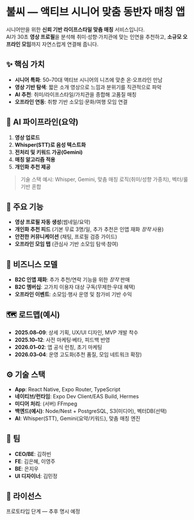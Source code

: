 # 불씨 — 액티브 시니어 맞춤 동반자 매칭 앱

시니어만을 위한 **신뢰 기반 라이프스타일 맞춤 매칭** 서비스입니다.  
AI가 30초 **영상 프로필**을 분석해 취미·성향·가치관에 맞는 인연을 추천하고, **소규모 오프라인 모임**까지 자연스럽게 연결해 줍니다.

## ✨ 핵심 가치

- **시니어 특화**: 50–70대 액티브 시니어의 니즈에 맞춘 온·오프라인 만남
- **영상 기반 탐색**: 짧은 소개 영상으로 느낌과 분위기를 직관적으로 파악
- **AI 추천**: 취미/라이프스타일/가치관을 종합해 고품질 매칭
- **오프라인 연동**: 취향 기반 소모임·문화/여행 모임 연결

## 🧠 AI 파이프라인(요약)

1. **영상 업로드**
2. **Whisper(STT)로 음성 텍스트화**
3. **전처리 및 키워드 가공(Gemini)**
4. **매칭 알고리즘 적용**
5. **개인화 추천 제공**

> 기술 스택 예시: Whisper, Gemini, 맞춤 매칭 로직(취미/성향 가중치), 벡터/룰 기반 혼합

## 📱 주요 기능

- **영상 프로필 자동 생성**(썸네일/요약)
- **개인화 추천 피드** (기본 무료 3명/일, 추가 추천은 인앱 재화 _장작_ 사용)
- **안전한 커뮤니케이션** (채팅, 프로필 검증 가이드)
- **오프라인 모임 탭** (관심사 기반 소모임 탐색·참여)

## 🧩 비즈니스 모델

- **B2C 인앱 재화**: 추가 추천/연락 기능을 위한 _장작_ 판매
- **B2C 멤버십**: 고가치 이용자 대상 구독(무제한·우대 혜택)
- **오프라인 이벤트**: 소모임·행사 운영 및 참가비 기반 수익

## 🗺️ 로드맵(예시)

- **2025.08–09**: 상세 기획, UX/UI 디자인, MVP 개발 착수
- **2025.10–12**: 사전 마케팅·베타, 피드백 반영
- **2026.01–02**: 앱 공식 런칭, 초기 마케팅
- **2026.03–04**: 운영 고도화(추천 품질, 모임 네트워크 확장)

## ⚙️ 기술 스택

- **App**: React Native, Expo Router, TypeScript
- **네이티브/런타임**: Expo Dev Client/EAS Build, Hermes
- **미디어 처리**: (서버) FFmpeg
- **백엔드(예시)**: Node/Nest + PostgreSQL, S3(미디어), 벡터DB(선택)
- **AI**: Whisper(STT), Gemini(요약/키워드), 맞춤 매칭 엔진

## 👥 팀

- **CEO/BE**: 김하빈
- **FE**: 김은혜, 이영주
- **BE**: 은지우
- **UI 디자이너**: 김민정

## 📝 라이선스

프로토타입 단계 — 추후 명시 예정
